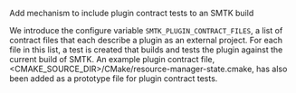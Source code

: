 Add mechanism to include plugin contract tests to an SMTK build

We introduce the configure variable `SMTK_PLUGIN_CONTRACT_FILES`, a
list of contract files that each describe a plugin as an external
project. For each file in this list, a test is created that builds and
tests the plugin against the current build of SMTK. An example plugin
contract file, <CMAKE_SOURCE_DIR>/CMake/resource-manager-state.cmake,
has also been added as a prototype file for plugin contract tests.
